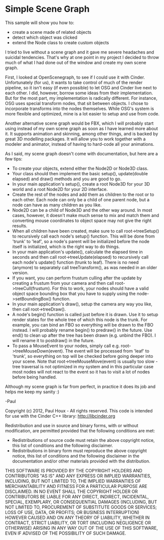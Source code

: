 Simple Scene Graph
==================

This sample will show you how to:
* create a scene made of related objects
* detect which object was clicked
* extend the Node class to create custom objects


I tried to live without a scene graph and it gave me severe headaches and suicidal tendencies. That's why at one point in my project I decided to throw much of what I had done out of the window and create my own scene graph.


First, I looked at OpenScenegraph, to see if I could use it with Cinder. Unfortunately (for us), it wants to take control of much of the render pipeline, so it isn't easy (if even possible) to let OSG and Cinder live next to each other. I did, however, borrow some ideas from their implementation. But for the most part, my implementation is radically different. For instance, OSG uses special transform nodes, that sit between objects. I chose to incorporate transforms into the nodes themselves. While OSG's system is more flexible and optimized, mine is a lot easier to setup and use from code.


Another alternative scene graph would be FBX, which I will probably start using instead of my own scene graph as soon as I have learned more about it. It supports animation and skinning, among other things, and is backed by great 3D modelling packages. It will allow you to work together with a modeler and animator, instead of having to hard-code all your animations.


As I said, my scene graph doesn't come with documentation, but here are a few tips:
* To create your objects, extend either the Node2D or Node3D class.
* Your class should then implement the basic setup(), update(double elapsed) and draw() methods and you are good to go.
* In your main application's setup(), create a root Node3D for your 3D world and a root Node2D for your 2D interface.
* Create the rest of the nodes and add them as children to the root or to each other. Each node can only be a child of one parent node, but a node can have as many children as you like.
* Node2D can be a child of Node3D and the other way around. In most cases, however, it doesn't make much sense to mix and match them and converting mouse coordinates to object space may not give the right results.
* When all children have been created, make sure to call root->treeSetup() to recursively call each node's setup() function. This will be done from 'trunk' to 'leaf', so a node's parent will be initialized before the node itself is initialized, which is the right way to do things.
* In your main application's update(), calculate the elapsed time in seconds and then call root->treeUpdate(elapsed) to recursively call each node's update() function (trunk to leaf). There is no need (anymore) to separately call treeTransform(), as was needed in an older version.
* If you want, you can perform frustum culling after the update by creating a frustum from your camera and then call root->treeCull(frustum). For this to work, your nodes should have a valid object space bounding box that you have to supply using the node->setBoundingBox() function.
* In your main application's draw(), setup the camera any way you like, then call root->treeDraw().
* A node's begin() function is called just before it is drawn. Use it to setup render states for the whole tree of which this node is the trunk. For example, you can bind an FBO so everything will be drawn to the FBO instead. I will probably rename begin() to predraw() in the future. Use end() to clean up after the tree has been drawn (e.g. unbind the FBO). I will rename it to postdraw() in the future.
* To pass a MouseEvent to your nodes, simply call e.g. root->treeMouseDown(event). The event will be processed from 'leaf' to 'trunk', so everything on top will be checked before going deeper into your scene. Note that root->treeMouseMove(event) is usually too slow - tree traversal is not optimized in my system and in this particular case most nodes will not react to the event so it has to visit a lot of nodes before being handled. 


Although my scene graph is far from perfect, in practice it does its job and helps me keep my sanity :)


-Paul


Copyright (c) 2012, Paul Houx - All rights reserved. This code is intended for use with the Cinder C++ library: http://libcinder.org

Redistribution and use in source and binary forms, with or without modification, are permitted provided that the following conditions are met:

* Redistributions of source code must retain the above copyright notice, this list of conditions and the following disclaimer.
* Redistributions in binary form must reproduce the above copyright notice, this list of conditions and the following disclaimer in the documentation and/or other materials provided with the distribution.

THIS SOFTWARE IS PROVIDED BY THE COPYRIGHT HOLDERS AND CONTRIBUTORS "AS IS" AND ANY EXPRESS OR IMPLIED WARRANTIES, INCLUDING, BUT NOT LIMITED TO, THE IMPLIED WARRANTIES OF MERCHANTABILITY AND FITNESS FOR A PARTICULAR PURPOSE ARE DISCLAIMED. IN NO EVENT SHALL THE COPYRIGHT HOLDER OR CONTRIBUTORS BE LIABLE FOR ANY DIRECT, INDIRECT, INCIDENTAL, SPECIAL, EXEMPLARY, OR CONSEQUENTIAL DAMAGES (INCLUDING, BUT NOT LIMITED TO, PROCUREMENT OF SUBSTITUTE GOODS OR SERVICES; LOSS OF USE, DATA, OR PROFITS; OR BUSINESS INTERRUPTION) HOWEVER CAUSED AND ON ANY THEORY OF LIABILITY, WHETHER IN CONTRACT, STRICT LIABILITY, OR TORT (INCLUDING NEGLIGENCE OR OTHERWISE) ARISING IN ANY WAY OUT OF THE USE OF THIS SOFTWARE, EVEN IF ADVISED OF THE POSSIBILITY OF SUCH DAMAGE.


